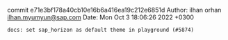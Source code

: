 commit e71e3bf178a40cb10e16b6a416ea19c212e6851d
Author: ilhan orhan <ilhan.myumyun@sap.com>
Date:   Mon Oct 3 18:06:26 2022 +0300

    docs: set sap_horizon as default theme in playground (#5874)

